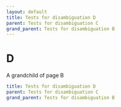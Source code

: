 ```yaml
---
layout: default
title: Tests for disambiguation D
parent: Tests for disambiguation C
grand_parent: Tests for disambiguation B
---
```


# D

A grandchild of page B

```yaml
title: Tests for disambiguation D
parent: Tests for disambiguation C
grand_parent: Tests for disambiguation B
```
